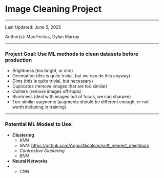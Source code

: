 # Image Cleaning Project
---

Last Updated: June 5, 2025

Author(s): Max Freitas, Dylan Marray

---
### **Project Goal**: Use ML methods to clean datasets before production
  - Brightness (too bright, or dim)
  - Orientation (this is quite trivial, but we can do this anyway)
  - Dims (this is quite trivial, but necessary)
  - Duplicates (remove images that are too similar)
  - Outliers (remove images off-topic)
  - Blurriness (deal with images out of focus, we can sharpen)
  - Too-similar augments (augments should be different enough, or not worth including in training)
---
### **Potential ML Modesl to Use**:
- **Clustering**
  - *KNN*
  - *SNN*: https://github.com/AngusNicolson/soft_nearest_neighbors
  - *Contrastive Clustering*
  - *BNN*
- **Neural Networks**
- - *CNN*

